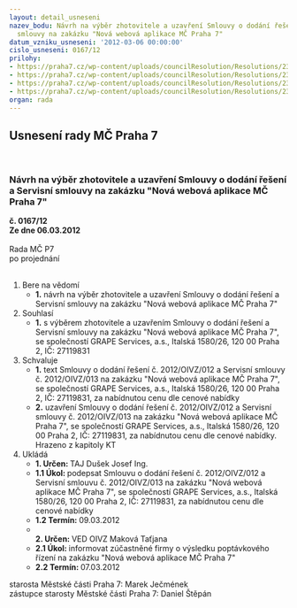 ```yaml
---
layout: detail_usneseni
nazev_bodu: Návrh na výběr zhotovitele a uzavření Smlouvy o dodání řešení a Servisní
  smlouvy na zakázku "Nová webová aplikace MČ Praha 7"
datum_vzniku_usneseni: '2012-03-06 00:00:00'
cislo_usneseni: 0167/12
prilohy:
- https://praha7.cz/wp-content/uploads/councilResolution/Resolutions/23023/13-12-gs_smlouva012_web_op.doc
- https://praha7.cz/wp-content/uploads/councilResolution/Resolutions/23023/13-12-priloha1_web_spec_sml._012.doc
- https://praha7.cz/wp-content/uploads/councilResolution/Resolutions/23023/13-12-gs_smlouva013_web_op.doc
- https://praha7.cz/wp-content/uploads/councilResolution/Resolutions/23023/13-12-poptavka.doc
organ: rada
---
```

<div id="ucUsn_pList" class="usn">
	<span><h2>Usnesení rady MČ Praha 7 </h2>
<br></span><div class="standBody">
<span><h3>Návrh na výběr zhotovitele a uzavření Smlouvy o dodání řešení a Servisní smlouvy na zakázku "Nová webová aplikace MČ Praha 7"</h3></span><div class="center">
		<strong>č. 0167/12</strong><br>
	</div>
<div class="center">
		<strong>Ze dne 06.03.2012</strong><br><br>
	</div>Rada MČ P7<br> po projednání<br><br><ol>
<li>Bere na vědomí<ul><li>
<strong>1.</strong> návrh na výběr zhotovitele a uzavření Smlouvy o dodání řešení a Servisní smlouvy na zakázku "Nová webová aplikace MČ Praha 7"</li></ul>
</li>
<li>Souhlasí<ul><li>
<strong>1.</strong> s výběrem zhotovitele a uzavřením  Smlouvy o dodání řešení a Servisní smlouvy na zakázku "Nová webová aplikace MČ Praha 7", se společností GRAPE Services, a.s., Italská 1580/26, 120 00 Praha 2, IČ: 27119831</li></ul>
</li>
<li>Schvaluje<ul>
<li>
<strong>1.</strong> text  Smlouvy o dodání řešení  č. 2012/OIVZ/012 a Servisní smlouvy č. 2012/OIVZ/013 na zakázku "Nová webová aplikace MČ Praha 7", se společností GRAPE Services, a.s., Italská 1580/26, 120 00 Praha 2, IČ: 27119831, za nabídnutou cenu dle cenové nabídky</li>
<li>
<strong>2.</strong> uzavření Smlouvy o dodání řešení č. 2012/OIVZ/012 a Servisní smlouvy č. 2012/OIVZ/013 na zakázku "Nová webová aplikace MČ Praha 7", se společností GRAPE Services, a.s., Italská 1580/26, 120 00 Praha 2, IČ: 27119831, za nabídnutou cenu dle cenové nabídky. Hrazeno z kapitoly KT       </li>
</ul>
</li>
<li>Ukládá<ul>
<li>
<strong>1. Určen: </strong>TAJ Dušek Josef Ing.</li>
<li>
<strong>1.1 Úkol: </strong>podepsat  Smlouvu o dodání řešení č. 2012/OIVZ/012 a Servisní smlouvu č. 2012/OIVZ/013 na zakázku "Nová webová aplikace MČ Praha 7", se společností GRAPE Services, a.s., Italská 1580/26, 120 00 Praha 2, IČ: 27119831, za nabídnutou cenu dle cenové nabídky</li>
<li>
<strong>1.2 Termín: </strong>09.03.2012</li>
<li>
<strong><br>2. Určen: </strong>VED OIVZ Maková Taťjana</li>
<li>
<strong>2.1 Úkol: </strong>informovat zúčastněné firmy o výsledku poptávkového řízení na zakázku  "Nová webová aplikace MČ Praha 7"</li>
<li>
<strong>2.2 Termín: </strong>07.03.2012</li>
</ul>
</li>
</ol>starosta Městské části Praha 7: Marek Ječmének<br>zástupce starosty Městské části Praha 7: Daniel Štěpán 
</div>
</div>
